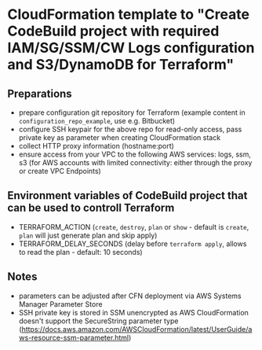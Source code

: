 # CloudFormation template to "Create CodeBuild project with required IAM/SG/SSM/CW Logs configuration and S3/DynamoDB for Terraform"

## Preparations
* prepare configuration git repository for Terraform (example content in `configuration_repo_example`, use e.g. Bitbucket)
* configure SSH keypair for the above repo for read-only access, pass private key as parameter when creating CloudFormation stack
* collect HTTP proxy information (hostname:port)
* ensure access from your VPC to the following AWS services: logs, ssm, s3 (for AWS accounts with limited connectivity: either through the proxy or create VPC Endpoints)

## Environment variables of CodeBuild project that can be used to controll Terraform
* TERRAFORM_ACTION (`create`, `destroy`, `plan` or `show` - default is `create`, `plan` will just generate plan and skip apply)
* TERRAFORM_DELAY_SECONDS (delay before `terraform apply`, allows to read the plan - default: 10 seconds)

## Notes
* parameters can be adjusted after CFN deployment via AWS Systems Manager Parameter Store
* SSH private key is stored in SSM unencrypted as AWS CloudFormation doesn't support the SecureString parameter type (https://docs.aws.amazon.com/AWSCloudFormation/latest/UserGuide/aws-resource-ssm-parameter.html)
